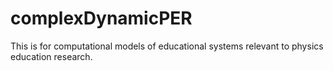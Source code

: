 # complexDynamicPER
This is for computational models of educational systems relevant to physics education research. 
